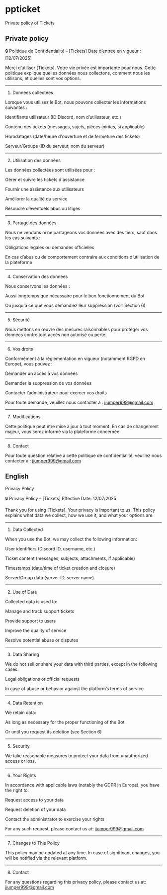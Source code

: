 # ppticket
Private policy of Tickets
## Private policy
🔒 Politique de Confidentialité – [Tickets]
Date d’entrée en vigueur : [12/07/2025]

Merci d’utiliser [Tickets]. Votre vie privée est importante pour nous. Cette politique explique quelles données nous collectons, comment nous les utilisons, et quelles sont vos options.


---

1. Données collectées

Lorsque vous utilisez le Bot, nous pouvons collecter les informations suivantes :

Identifiants utilisateur (ID Discord, nom d’utilisateur, etc.)

Contenu des tickets (messages, sujets, pièces jointes, si applicable)

Horodatages (date/heure d'ouverture et de fermeture des tickets)

Serveur/Groupe (ID du serveur, nom du serveur)



---

2. Utilisation des données

Les données collectées sont utilisées pour :

Gérer et suivre les tickets d'assistance

Fournir une assistance aux utilisateurs

Améliorer la qualité du service

Résoudre d’éventuels abus ou litiges



---

3. Partage des données

Nous ne vendons ni ne partageons vos données avec des tiers, sauf dans les cas suivants :

Obligations légales ou demandes officielles

En cas d’abus ou de comportement contraire aux conditions d’utilisation de la plateforme



---

4. Conservation des données

Nous conservons les données :

Aussi longtemps que nécessaire pour le bon fonctionnement du Bot

Ou jusqu'à ce que vous demandiez leur suppression (voir Section 6)



---

5. Sécurité

Nous mettons en œuvre des mesures raisonnables pour protéger vos données contre tout accès non autorisé ou perte.


---

6. Vos droits

Conformément à la réglementation en vigueur (notamment RGPD en Europe), vous pouvez :

Demander un accès à vos données

Demander la suppression de vos données

Contacter l’administrateur pour exercer vos droits


Pour toute demande, veuillez nous contacter à : jjumper999@gmail.com


---

7. Modifications

Cette politique peut être mise à jour à tout moment. En cas de changement majeur, vous serez informé via la plateforme concernée.


---

8. Contact

Pour toute question relative à cette politique de confidentialité, veuillez nous contacter à : jjumper999@gmail.com

## English
Privacy Policy

🔒 Privacy Policy – [Tickets]
Effective Date: 12/07/2025

Thank you for using [Tickets]. Your privacy is important to us. This policy explains what data we collect, how we use it, and what your options are.


---

1. Data Collected

When you use the Bot, we may collect the following information:

User identifiers (Discord ID, username, etc.)

Ticket content (messages, subjects, attachments, if applicable)

Timestamps (date/time of ticket creation and closure)

Server/Group data (server ID, server name)



---

2. Use of Data

Collected data is used to:

Manage and track support tickets

Provide support to users

Improve the quality of service

Resolve potential abuse or disputes



---

3. Data Sharing

We do not sell or share your data with third parties, except in the following cases:

Legal obligations or official requests

In case of abuse or behavior against the platform’s terms of service



---

4. Data Retention

We retain data:

As long as necessary for the proper functioning of the Bot

Or until you request its deletion (see Section 6)



---

5. Security

We take reasonable measures to protect your data from unauthorized access or loss.


---

6. Your Rights

In accordance with applicable laws (notably the GDPR in Europe), you have the right to:

Request access to your data

Request deletion of your data

Contact the administrator to exercise your rights


For any such request, please contact us at: jjumper999@gmail.com


---

7. Changes to This Policy

This policy may be updated at any time. In case of significant changes, you will be notified via the relevant platform.


---

8. Contact

For any questions regarding this privacy policy, please contact us at: jjumper999@gmail.com
